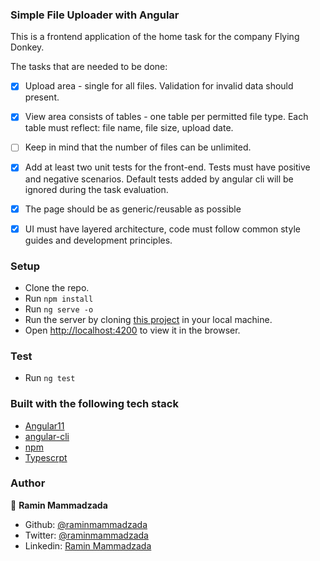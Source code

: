 ### Simple File Uploader with Angular 

This is a frontend application of the home task for the company Flying Donkey. 

The tasks that are needed to be done:

- [x] Upload area - single for all files. Validation for invalid data should present.

- [x] View area consists of tables - one table per permitted file type. Each table must reflect: file name, file size, upload date.

- [ ] Keep in mind that the number of files can be unlimited.

- [x] Add at least two unit tests for the front-end. Tests must have positive and negative scenarios. Default tests added by angular cli will be ignored during the task evaluation.

- [x] The page should be as generic/reusable as possible

- [x] UI must have layered architecture, code must follow common style guides and development principles.


### Setup

- Clone the repo.
- Run `npm install`
- Run `ng serve -o`
- Run the server by cloning [this project](https://github.com/RaminMammadzada/file-upload-dotnet-api) in your local machine.
- Open [http://localhost:4200](http://localhost:4200) to view it in the browser.


### Test

- Run `ng test`


### Built with the following tech stack

- [Angular11](http://angular.io/)
- [angular-cli](https://github.com/angular/angular-cli)
- [npm](https://www.npmjs.com/)
- [Typescrpt](https://www.typescriptlang.org/)

### Author

👤 **Ramin Mammadzada**

- Github: [@raminmammadzada](https://github.com/raminmammadzada)
- Twitter: [@raminmammadzada](https://twitter.com/raminmammadzada)
- Linkedin: [Ramin Mammadzada](https://www.linkedin.com/in/raminmammadzada/)
